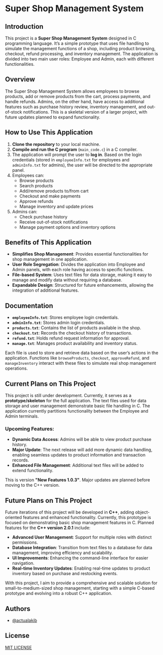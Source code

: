 # Super Shop Management System

## Introduction
This project is a **Super Shop Management System** designed in C programming language. It’s a simple prototype that uses file handling to simulate the management functions of a shop, including product browsing, checkout, refund processing, and inventory management. The application is divided into two main user roles: Employee and Admin, each with different functionalities.

## Overview
The Super Shop Management System allows employees to browse products, add or remove products from the cart, process payments, and handle refunds. Admins, on the other hand, have access to additional features such as purchase history review, inventory management, and out-of-stock notifications. This is a skeletal version of a larger project, with future updates planned to expand functionality.

## How to Use This Application
1. **Clone the repository** to your local machine.
2. **Compile and run the C program** (`main_code.c`) in a C compiler.
3. The application will prompt the user to **log in**. Based on the login credentials (stored in `employeeInfo.txt` for employees and `adminInfo.txt` for admins), the user will be directed to the appropriate panel.
4. Employees can:
   - Browse products
   - Search products
   - Add/remove products to/from cart
   - Checkout and make payments
   - Approve refunds
   - Manage inventory and update prices
5. Admins can:
   - Check purchase history
   - Receive out-of-stock notifications
   - Manage payment options and inventory options

## Benefits of This Application
- **Simplifies Shop Management**: Provides essential functionalities for shop management in one application.
- **User Role Segregation**: Divides the application into Employee and Admin panels, with each role having access to specific functions.
- **File-based System**: Uses text files for data storage, making it easy to manage and modify data without requiring a database.
- **Expandable Design**: Structured for future enhancements, allowing the integration of additional features.

## Documentation
- **`employeeInfo.txt`**: Stores employee login credentials.
- **`adminInfo.txt`**: Stores admin login credentials.
- **`products.txt`**: Contains the list of products available in the shop.
- **`checkout.txt`**: Records the checkout history of transactions.
- **`refund.txt`**: Holds refund request information for approval.
- **`manage.txt`**: Manages product availability and inventory status.

Each file is used to store and retrieve data based on the user’s actions in the application. Functions like `browseProducts`, `checkout`, `approveRefund`, and `manageInventory` interact with these files to simulate real shop management operations.

## Current Plans on This Project
This project is still under development. Currently, it serves as a **prototype/skeleton** for the full application. The text files used for data storage and user management demonstrate basic file handling in C. The application currently partitions functionality between the Employee and Admin terminals. 

### Upcoming Features:
- **Dynamic Data Access**: Admins will be able to view product purchase history.
- **Major Update**: The next release will add more dynamic data handling, enabling seamless updates to product information and transaction records.
- **Enhanced File Management**: Additional text files will be added to extend functionality.

This is version **"New Features 1.0.3"**. Major updates are planned before moving to the C++ version.

## Future Plans on This Project
Future iterations of this project will be developed in **C++**, adding object-oriented features and enhanced functionality. Currently, this prototype is focused on demonstrating basic shop management features in C. Planned features for the **C++ version 2.0.1** include:
- **Advanced User Management**: Support for multiple roles with distinct permissions.
- **Database Integration**: Transition from text files to a database for data management, improving efficiency and scalability.
- **UI Improvements**: Enhancing the command-line interface for easier navigation.
- **Real-time Inventory Updates**: Enabling real-time updates to product inventory based on purchase and restocking events.

With this project, I aim to provide a comprehensive and scalable solution for small-to-medium-sized shop management, starting with a simple C-based prototype and evolving into a robust C++ application.

## Authors

- [@actualakib](https://github.com/actualakib)

## License

[MIT LICENSE](LICENSE)

